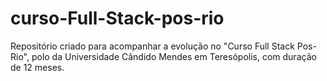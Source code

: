 # curso-Full-Stack-pos-rio

Repositório criado para acompanhar a evolução no "Curso Full Stack Pos-Rio", polo da Universidade Cândido Mendes em Teresópolis, com duração de 12 meses.
